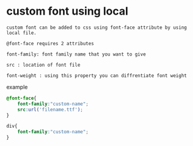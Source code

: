 # custom font using local

    custom font can be added to css using font-face attribute by using local file.

    @font-face requires 2 attributes

    font-family: font family name that you want to give 

    src : location of font file

    font-weight : using this property you can diffrentiate font weight

example
```css
@font-face{
    font-family:"custom-name";
    src:url('filename.ttf');
}

div{
    font-family:"custom-name";
}

```